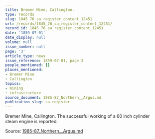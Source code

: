 ```yaml
---
title: Bremer Mine, Callington.
type: records
slug: 1845_76_sa_register_content_12451
url: /records/1845_76_sa_register_content_12451/
record_id: 1845_76_sa_register_content_12451
date: '1859-07-01'
date_display: null
volume: null
issue_number: null
page: '3'
article_type: news
issue_reference: 1859-07-01, page 3
people_mentioned: []
places_mentioned:
- Bremer Mine
- Callington
topics:
- mining
- infrastructure
source_document: 1985-87_Northern__Argus.md
publication_slug: sa-register
---
```


Bremer Mine, Callington.  The successful working of a 60 inch cylinder steam engine is reported.

Source: [1985-87_Northern__Argus.md](/downloads/markdown/1985-87_Northern__Argus.md)
